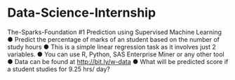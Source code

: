 # Data-Science-Internship
The-Sparks-Foundation #1 Prediction using Supervised Machine Learning ● Predict the percentage of marks of an student based on the number of study hours  ● This is a simple linear regression task as it involves just 2 variables.  ● You can use R, Python, SAS Enterprise Miner or any other tool  ● Data can be found at http://bit.ly/w-data  ● What will be predicted score if a student studies for 9.25 hrs/ day?
